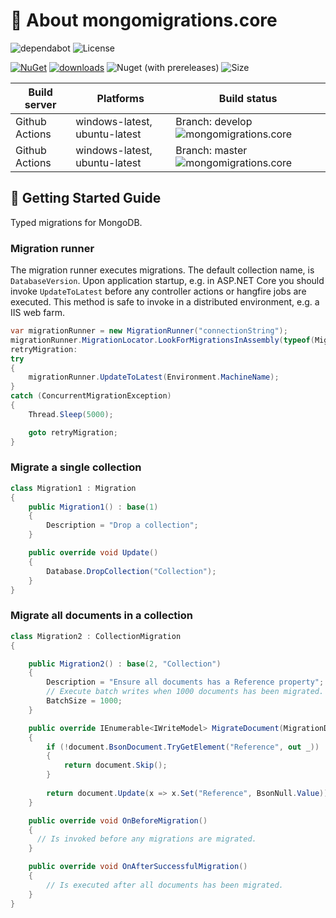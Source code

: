 # 📖 About mongomigrations.core

![dependabot](https://api.dependabot.com/badges/status?host=github&repo=fintermobilityas/mongomigrations.core) ![License](https://img.shields.io/github/license/fintermobilityas/mongomigrations.core.svg)

[![NuGet](https://img.shields.io/nuget/v/mongomigrations.core.svg)](https://www.nuget.org/packages/mongomigrations.core) [![downloads](https://img.shields.io/nuget/dt/mongomigrations.core)](https://www.nuget.org/packages/mongomigrations.core) ![Nuget (with prereleases)](https://img.shields.io/nuget/vpre/mongomigrations.core) ![Size](https://img.shields.io/github/repo-size/fintermobilityas/mongomigrations.core.svg) 

| Build server | Platforms | Build status |
|--------------|----------|--------------|
| Github Actions | windows-latest, ubuntu-latest | Branch: develop ![mongomigrations.core](https://github.com/fintermobilityas/mongomigrations.core/workflows/mongomigrations.core/badge.svg?branch=develop) |
| Github Actions | windows-latest, ubuntu-latest | Branch: master ![mongomigrations.core](https://github.com/fintermobilityas/mongomigrations.core/workflows/mongomigrations.core/badge.svg?branch=master) |

## 🚀 Getting Started Guide

Typed migrations for MongoDB. 

### Migration runner

The migration runner executes migrations. The default collection name, is `DatabaseVersion`. Upon application startup, e.g. in ASP.NET Core you should invoke `UpdateToLatest` before any controller actions or hangfire jobs are executed. This method is safe to invoke in a distributed environment, e.g. a IIS web farm. 

```csharp
var migrationRunner = new MigrationRunner("connectionString");
migrationRunner.MigrationLocator.LookForMigrationsInAssembly(typeof(Migration1).Assembly);
retryMigration:
try
{
    migrationRunner.UpdateToLatest(Environment.MachineName);
}
catch (ConcurrentMigrationException)
{
    Thread.Sleep(5000);

    goto retryMigration;
}
```

### Migrate a single collection

```csharp
class Migration1 : Migration
{
    public Migration1() : base(1)
    {
        Description = "Drop a collection";
    }

    public override void Update()
    {
        Database.DropCollection("Collection");
    }
}
```

### Migrate all documents in a collection

```csharp
class Migration2 : CollectionMigration
{

    public Migration2() : base(2, "Collection")
    {
        Description = "Ensure all documents has a Reference property";
        // Execute batch writes when 1000 documents has been migrated.
        BatchSize = 1000;
    }

    public override IEnumerable<IWriteModel> MigrateDocument(MigrationDocument document)
    {
        if (!document.BsonDocument.TryGetElement("Reference", out _))
        {
            return document.Skip();
        }
      
        return document.Update(x => x.Set("Reference", BsonNull.Value));
    }

    public override void OnBeforeMigration()
    {
      // Is invoked before any migrations are migrated.
    }

    public override void OnAfterSuccessfulMigration()
    {
        // Is executed after all documents has been migrated.
    }
}
```
